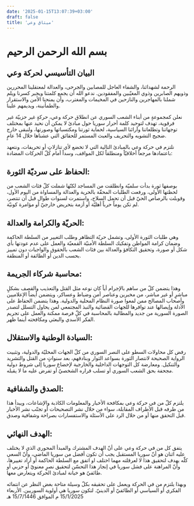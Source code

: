 ```yaml
---
date: '2025-01-15T13:07:39+03:00'
draft: false
title: 'ميثاق وعي'
---
```

# بسم الله الرحمن الرحيم
## البيان التأسيسي لحركة وعي

الرحمة لشهدائنا، والشفاء العاجل للمصابين والجرحى، والعدالة لمعتقلينا المحررين وذويهم الصابرين وذوي المغيّبين والمفقودين. ندعو الله أن يجمع كلمتنا ويجبر كسرنا ويلم شملنا بالمهاجرين والنازحين في المخيمات والمغترب، وأن يمنحنا الأمن والاستقرار والطمأنينة، ويديمهم علينا.

نعلن كمجموعةٍ من أبناء الشعب السوري عن انطلاق حركة وعي، حركةٍ غير حزبيّة غير فرقوية، تهدف لتوحيد كلمة أحرار سوريا حول مبادئ لا يمكن أن نحيد عنها بمختلف توجهاتنا وتطلعاتنا وآرائنا السياسية، لحماية ثورتنا ومكتسباتها وصورتها، ولنبقى خارج ضجيج التشويه والتحريف والعبث المستمر للحقائق التي عشناها خلال 14 عامٍ.

نلتزم في حركة وعي بالمبادئ التالية التي لا تخضع لأي تنازلاتٍ أو تحريفات، ونتعهد باعتمادها مرجعاً أخلاقيّاً ومنطلقاً لكل المواقف، وسداً أمام كلّ الحركات المضادة:
## الحفاظ على سرديّة الثورة: 
بوصفها ثورة بدأت سلميّة وانطلقت من المساجد لكنّها شملت كلّ فئات الشعب من لحظتها الأولى، ورفعت الطلبات المحقّة بالحرية والعدالة والمساواة من اليوم الأول، وقوبلت بالرصاص الحيّ قبل أن تحمل السلاح، واستمرت لسنوات طوال قبل أن تنتصر، لم تكن يوماً حرباً أهليّة أو أزمة بتحريض خارجيّ أو مؤامرة كونيّة.
## الحريّة والكرامة والعدالة: 
وهي طلبات الثورة الأولى، وتشمل حريّة التظاهر وطلب التغيير من السلطة الحاكمة وضمان كرامة المواطن وتفكيك السلطة الأمنيّة القمعيّة والعمل على عدم عودتها بأي شكل أو صورة، وتحقيق التكافؤ والعدالة بين فئات الشعب بالحقوق والواجبات دون تمييز بحسب الدين أو الطائفة أو المنطقة.
## محاسبة شركاء الجريمة: 
وهذا يتضمن كلّ من ساهم بالإجرام أياً كان نوعه مثل القتل والتعذيب والقصف بشكلٍ مباشرٍ أو غير مباشر، من مخبرين وعناصر أمن وضباط وعساكر، ويتضمن أيضاً الإعلاميين وأصحاب المصالح ممن لمعوا صورة النظام المحلية والدولية. وهذا يتضمن الحفاظ على الأدلة وإيصالها عند توافرها للجهات القضائية والنبذ المجتمعي لمن يحاول التسلل لتصدر الصورة السورية من جديد والمطالبة بالمحاسبة في كلّ فرصة ممكنة والعمل على تجريم الفكر الأسدي والبعثي ومكافحته أينما ظهر.
## السيادة الوطنية والاستقلال: 
رفض كل محاولات السطو على النصر السوري من كلّ الجهات المحليّة والدولية، وتثبيت الرواية الصحيحة لانتصار الثورة بسواعد الثوار وبنادقهم، بعد سنواتٍ من القتل والتشريد والتنكيل. ومعارضة كل التوجهات الداخلية والخارجية لإخضاع سوريا إلى شروط دولية مجحفة بحق الشعب السوري أو تسلب قراره الشخصيّ أو تفرض عليه ما لا يقبله.
## الصدق والشفافية: 
يلتزم كلّ من في حركة وعي بمكافحة الأخبار والمعلومات الكاذبة والإشاعات، ويبدأ هذا من طرفه قبل الأطراف المقابلة، سواء من خلال نشر التصحيحات أو تجنّب نشر الأخبار قبل التحقق منها أو من خلال الرد على الأسئلة والاستفسارات بصراحة وشفافية وصدق.
## الهدف النهائي: 
يتفق كل من في حركة وعي على أنّ الهدف المشترك والمبدأ المحوري الذي لا يختلف عليه اثنان هو أنّ سوريا المستقبل يجب أن تكون أفضل من سوريا الماضي، وأنّ السعي كلّه يهدف لتحقيق هذا لا لعرقلته  مهما اختلف او اتفق مع السلطة الحاكمة أو أراد تغييرها، وأنّ المراهنة على فشل سوريا في إنجاز هذا التحسّن لتحقيق نصرٍ معنويّ أو حزبي أو طائفيّ هو خيانة لمبادئ الحركة ويتعارض معها.

وبهذا يلتزم من في الحركة ويعمل على تحقيقه بكلّ وسيلة متاحة بغض النظر عن انتمائه الفكري أو السياسي أو الطائفيّ أو الدينيّ. لتكون سوريا هي أولوية السوريين.
الأربعاء 15/1/2025 م الموافق 15/7/1446 هـ
